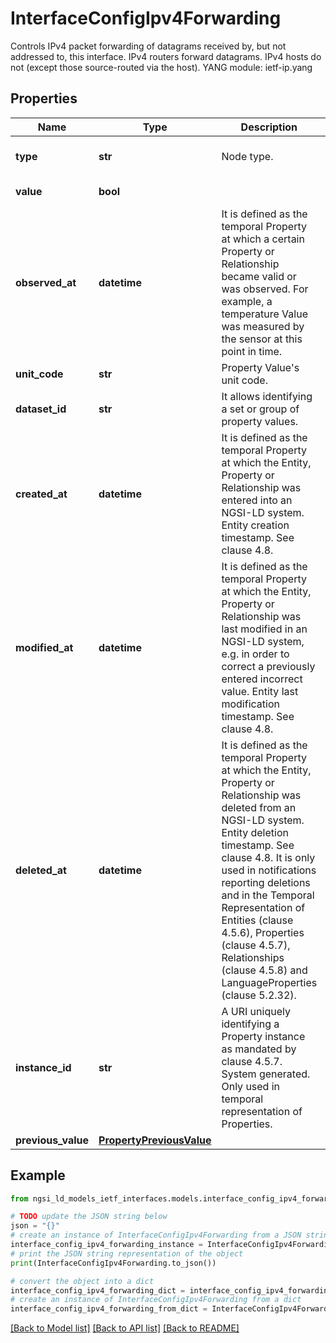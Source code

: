 # InterfaceConfigIpv4Forwarding

Controls IPv4 packet forwarding of datagrams received by, but not addressed to, this interface. IPv4 routers forward datagrams. IPv4 hosts do not (except those source-routed via the host).  YANG module: ietf-ip.yang 

## Properties

Name | Type | Description | Notes
------------ | ------------- | ------------- | -------------
**type** | **str** | Node type.  | [optional] [default to 'Property']
**value** | **bool** |  | [default to False]
**observed_at** | **datetime** | It is defined as the temporal Property at which a certain Property or Relationship became valid or was observed. For example, a temperature Value was measured by the sensor at this point in time.  | [optional] 
**unit_code** | **str** | Property Value&#39;s unit code.  | [optional] 
**dataset_id** | **str** | It allows identifying a set or group of property values.  | [optional] 
**created_at** | **datetime** | It is defined as the temporal Property at which the Entity, Property or Relationship was entered into an NGSI-LD system.  Entity creation timestamp. See clause 4.8.  | [optional] 
**modified_at** | **datetime** | It is defined as the temporal Property at which the Entity, Property or Relationship was last modified in an NGSI-LD system, e.g. in order to correct a previously entered incorrect value.  Entity last modification timestamp. See clause 4.8.  | [optional] 
**deleted_at** | **datetime** | It is defined as the temporal Property at which the Entity, Property or Relationship was deleted from an NGSI-LD system.  Entity deletion timestamp. See clause 4.8. It is only used in notifications reporting deletions and in the Temporal Representation of Entities (clause 4.5.6), Properties (clause 4.5.7), Relationships (clause 4.5.8) and LanguageProperties (clause 5.2.32).  | [optional] 
**instance_id** | **str** | A URI uniquely identifying a Property instance as  mandated by clause 4.5.7. System generated. Only used in temporal representation of Properties.  | [optional] [readonly] 
**previous_value** | [**PropertyPreviousValue**](PropertyPreviousValue.md) |  | [optional] 

## Example

```python
from ngsi_ld_models_ietf_interfaces.models.interface_config_ipv4_forwarding import InterfaceConfigIpv4Forwarding

# TODO update the JSON string below
json = "{}"
# create an instance of InterfaceConfigIpv4Forwarding from a JSON string
interface_config_ipv4_forwarding_instance = InterfaceConfigIpv4Forwarding.from_json(json)
# print the JSON string representation of the object
print(InterfaceConfigIpv4Forwarding.to_json())

# convert the object into a dict
interface_config_ipv4_forwarding_dict = interface_config_ipv4_forwarding_instance.to_dict()
# create an instance of InterfaceConfigIpv4Forwarding from a dict
interface_config_ipv4_forwarding_from_dict = InterfaceConfigIpv4Forwarding.from_dict(interface_config_ipv4_forwarding_dict)
```
[[Back to Model list]](../README.md#documentation-for-models) [[Back to API list]](../README.md#documentation-for-api-endpoints) [[Back to README]](../README.md)


